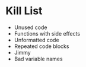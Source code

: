 Kill List
=========
* Unused code
* Functions with side effects
* Unformatted code
* Repeated code blocks
* Jimmy
* Bad variable names
